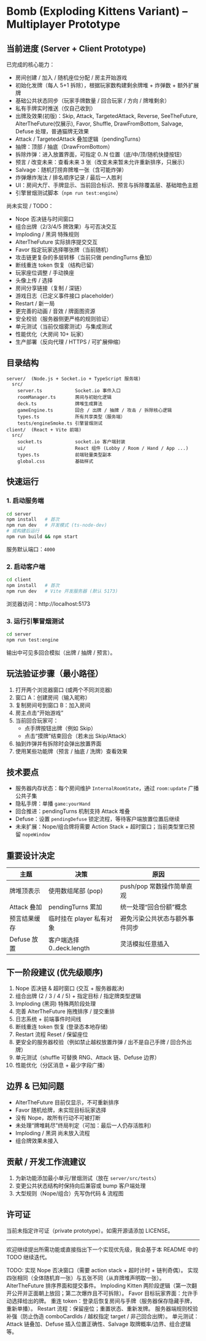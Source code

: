 # Bomb (Exploding Kittens Variant) – Multiplayer Prototype

## 当前进度 (Server + Client Prototype)
已完成的核心能力：
- 房间创建 / 加入 / 随机座位分配 / 房主开始游戏
- 初始化发牌（每人 5+1 拆除），根据玩家数构建剩余牌堆 + 炸弹数 + 额外扩展牌
- 基础公共状态同步（玩家手牌数量 / 回合玩家 / 方向 / 牌堆剩余）
- 私有手牌实时推送（仅自己收到）
- 出牌及效果(初版)：Skip, Attack, TargetedAttack, Reverse, SeeTheFuture, AlterTheFuture(仅展示), Favor, Shuffle, DrawFromBottom, Salvage, Defuse 处理，普通猫牌无效果
- Attack / TargetedAttack 叠加逻辑（pendingTurns）
- 抽牌：顶部 / 抽底（DrawFromBottom）
- 拆除炸弹：进入放置界面，可指定 0..N 位置（底/中/顶/随机快捷按钮）
- 预言 / 改变未来：查看未来 3 张（改变未来暂未允许重新排序，只展示）
- Salvage：随机打捞弃牌堆一张（含可能炸弹）
- 炸弹爆炸淘汰 / 排名顺序记录 / 最后一人胜利
- UI：房间大厅、手牌显示、当前回合标识、预言与拆除覆盖层、基础暗色主题
- 引擎冒烟测试脚本（`npm run test:engine`）

尚未实现 / TODO：
- Nope 否决链与时间窗口
- 组合出牌（2/3/4/5 牌效果）与可否决交互
- Imploding / 黑洞 特殊规则
- AlterTheFuture 实际排序提交交互
- Favor 指定玩家选择哪张牌（当前随机）
- 攻击链更复杂的多层转移（当前只做 pendingTurns 叠加）
- 断线重连 token 恢复（结构已留）
- 玩家座位调整 / 手动换座
- 头像上传 / 选择
- 房间分享链接（复制 / 深链）
- 游戏日志（已定义事件接口 placeholder）
- Restart / 新一局
- 更完善的动画 / 音效 / 牌面图资源
- 安全校验（服务器侧更严格的规则验证）
- 单元测试（当前仅烟雾测试）与集成测试
- 性能优化（大房间 10+ 玩家）
- 生产部署（反向代理 / HTTPS / 可扩展伸缩）

## 目录结构
```
server/  (Node.js + Socket.io + TypeScript 服务端)
  src/
    server.ts            Socket.io 事件入口
    roomManager.ts       房间与初始化逻辑
    deck.ts              牌堆生成算法
    gameEngine.ts        回合 / 出牌 / 抽牌 / 攻击 / 拆除核心逻辑
    types.ts             所有共享类型（服务端）
    tests/engineSmoke.ts 引擎冒烟测试
client/  (React + Vite 前端)
  src/
    socket.ts            socket.io 客户端封装
    ui/                  React 组件 (Lobby / Room / Hand / App ...)
    types.ts             前端轻量类型副本
    global.css           基础样式
```

## 快速运行
### 1. 启动服务端
```bash
cd server
npm install   # 首次
npm run dev   # 开发模式 (ts-node-dev)
# 或构建后运行
npm run build && npm start
```
服务默认端口：`4000`

### 2. 启动客户端
```bash
cd client
npm install   # 首次
npm run dev   # Vite 开发服务器 (默认 5173)
```
浏览器访问：http://localhost:5173

### 3. 运行引擎冒烟测试
```bash
cd server
npm run test:engine
```
输出中可见多回合模拟（出牌 / 抽牌 / 预言）。

## 玩法验证步骤（最小路径）
1. 打开两个浏览器窗口 (或两个不同浏览器)
2. 窗口 A：创建房间（输入昵称）
3. 复制房间号到窗口 B：加入房间
4. 房主点击“开始游戏”
5. 当前回合玩家可：
   - 点手牌按钮出牌（例如 Skip）
   - 点击“摸牌”结束回合（若未出 Skip/Attack）
6. 抽到炸弹并有拆除时会弹出放置界面
7. 使用某些功能牌（预言 / 抽底 / 洗牌）查看效果

## 技术要点
- 服务器内存状态：每个房间维护 `InternalRoomState`，通过 `room:update` 广播公共子集
- 隐私手牌：单播 `game:yourHand`
- 回合推进：pendingTurns 机制支持 Attack 堆叠
- Defuse：设置 `pendingDefuse` 锁定流程，等待客户端放置位置后继续
- 未来扩展：Nope/组合牌将需要 Action Stack + 超时窗口；当前类型里已预留 `nopeWindow`

## 重要设计决定
| 主题 | 决策 | 原因 |
|------|------|------|
| 牌堆顶表示 | 使用数组尾部 (pop) | push/pop 常数操作简单直观 |
| Attack 叠加 | pendingTurns 累加 | 统一处理“回合份额”概念 |
| 预言结果缓存 | 临时挂在 player 私有对象 | 避免污染公共状态与额外事件同步 |
| Defuse 放置 | 客户端选择 0..deck.length | 灵活模拟任意插入 |

## 下一阶段建议 (优先级顺序)
1. Nope 否决链 & 超时窗口 (交互 + 服务器裁决)
2. 组合出牌 (2 / 3 / 4 / 5) + 指定目标 / 指定牌类型逻辑
3. Imploding (黑洞) 特殊两阶段处理
4. 完善 AlterTheFuture 拖拽排序 / 提交重排
5. 日志系统 + 前端事件时间线
6. 断线重连 token 恢复 (登录态本地存储)
7. Restart 流程 Reset / 保留座位
8. 更安全的服务器校验（例如禁止越权放置炸弹 / 出不是自己手牌 / 回合外出牌）
9. 单元测试（shuffle 可替换 RNG、Attack 链、Defuse 边界）
10. 性能优化（分区消息 + 最少字段广播）

## 边界 & 已知问题
- AlterTheFuture 目前仅显示，不可重新排序
- Favor 随机给牌，未实现目标玩家选择
- 没有 Nope，故所有行动不可被打断
- 未处理“牌堆耗尽”终局判定（可加：最后一人仍存活胜利）
- Imploding / 黑洞 尚未放入流程
- 组合牌效果未接入

## 贡献 / 开发工作流建议
1. 为新功能添加最小单元/冒烟测试（放在 `server/src/tests`）
2. 变更公共状态结构时保持向后兼容或 bump 客户端处理
3. 大型规则（Nope/组合）先写伪代码 & 流程图

## 许可证
当前未指定许可证（private prototype）。如需开源请添加 LICENSE。

---
欢迎继续提出所需功能或直接指出下一个实现优先级，我会基于本 README 中的 TODO 继续迭代。

TODO:
实现 Nope 否决窗口（需要 action stack + 超时计时 + 链判奇偶）。
实现四张相同（全体随机弃一张）与五张不同（从弃牌堆声明取一张）。
AlterTheFuture 排序界面和提交事件。
Imploding Kitten 两阶段逻辑（第一次翻开公开并正面朝上放回；第二次爆炸且不可拆除）。
Favor 目标玩家界面：允许手动选择给出的牌。
重连 token：登录后恢复房间与手牌（服务器保存隐藏手牌，重新单播）。
Restart 流程：保留座位；重置状态、重新发牌。
服务器端规则校验补强（防止伪造 comboCardIds / 越权指定 target / 非己回合出牌）。
单元测试：Attack 链叠加、Defuse 插入位置正确性、Salvage 取牌概率/边界、组合逻辑等。

